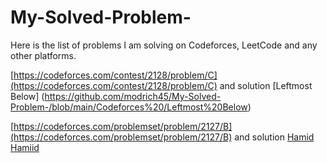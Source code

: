 # My-Solved-Problem-

Here is the list of problems I am solving on Codeforces, LeetCode and any other platforms.

[https://codeforces.com/contest/2128/problem/C](https://codeforces.com/contest/2128/problem/C) and solution
[Leftmost Below] (https://github.com/modrich45/My-Solved-Problem-/blob/main/Codeforces%20/Leftmost%20Below)

[https://codeforces.com/problemset/problem/2127/B](https://codeforces.com/problemset/problem/2127/B) and solution
[Hamid Hamiid](https://codeforces.com/contest/2127/submission/334700500)
